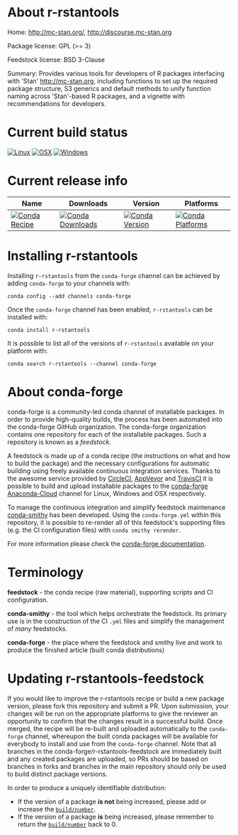 About r-rstantools
==================

Home: http://mc-stan.org/, http://discourse.mc-stan.org

Package license: GPL (>= 3)

Feedstock license: BSD 3-Clause

Summary: Provides various tools for developers of R packages interfacing with 'Stan' <http://mc-stan.org>, including functions to set up the required package structure, S3 generics and default methods to unify function naming across 'Stan'-based R packages, and a vignette with recommendations for developers.



Current build status
====================

[![Linux](https://img.shields.io/circleci/project/github/conda-forge/r-rstantools-feedstock/master.svg?label=Linux)](https://circleci.com/gh/conda-forge/r-rstantools-feedstock)
[![OSX](https://img.shields.io/travis/conda-forge/r-rstantools-feedstock/master.svg?label=macOS)](https://travis-ci.org/conda-forge/r-rstantools-feedstock)
[![Windows](https://img.shields.io/appveyor/ci/conda-forge/r-rstantools-feedstock/master.svg?label=Windows)](https://ci.appveyor.com/project/conda-forge/r-rstantools-feedstock/branch/master)

Current release info
====================

| Name | Downloads | Version | Platforms |
| --- | --- | --- | --- |
| [![Conda Recipe](https://img.shields.io/badge/recipe-r--rstantools-green.svg)](https://anaconda.org/conda-forge/r-rstantools) | [![Conda Downloads](https://img.shields.io/conda/dn/conda-forge/r-rstantools.svg)](https://anaconda.org/conda-forge/r-rstantools) | [![Conda Version](https://img.shields.io/conda/vn/conda-forge/r-rstantools.svg)](https://anaconda.org/conda-forge/r-rstantools) | [![Conda Platforms](https://img.shields.io/conda/pn/conda-forge/r-rstantools.svg)](https://anaconda.org/conda-forge/r-rstantools) |

Installing r-rstantools
=======================

Installing `r-rstantools` from the `conda-forge` channel can be achieved by adding `conda-forge` to your channels with:

```
conda config --add channels conda-forge
```

Once the `conda-forge` channel has been enabled, `r-rstantools` can be installed with:

```
conda install r-rstantools
```

It is possible to list all of the versions of `r-rstantools` available on your platform with:

```
conda search r-rstantools --channel conda-forge
```


About conda-forge
=================

conda-forge is a community-led conda channel of installable packages.
In order to provide high-quality builds, the process has been automated into the
conda-forge GitHub organization. The conda-forge organization contains one repository
for each of the installable packages. Such a repository is known as a *feedstock*.

A feedstock is made up of a conda recipe (the instructions on what and how to build
the package) and the necessary configurations for automatic building using freely
available continuous integration services. Thanks to the awesome service provided by
[CircleCI](https://circleci.com/), [AppVeyor](https://www.appveyor.com/)
and [TravisCI](https://travis-ci.org/) it is possible to build and upload installable
packages to the [conda-forge](https://anaconda.org/conda-forge)
[Anaconda-Cloud](https://anaconda.org/) channel for Linux, Windows and OSX respectively.

To manage the continuous integration and simplify feedstock maintenance
[conda-smithy](https://github.com/conda-forge/conda-smithy) has been developed.
Using the ``conda-forge.yml`` within this repository, it is possible to re-render all of
this feedstock's supporting files (e.g. the CI configuration files) with ``conda smithy rerender``.

For more information please check the [conda-forge documentation](https://conda-forge.org/docs/).

Terminology
===========

**feedstock** - the conda recipe (raw material), supporting scripts and CI configuration.

**conda-smithy** - the tool which helps orchestrate the feedstock.
                   Its primary use is in the construction of the CI ``.yml`` files
                   and simplify the management of *many* feedstocks.

**conda-forge** - the place where the feedstock and smithy live and work to
                  produce the finished article (built conda distributions)


Updating r-rstantools-feedstock
===============================

If you would like to improve the r-rstantools recipe or build a new
package version, please fork this repository and submit a PR. Upon submission,
your changes will be run on the appropriate platforms to give the reviewer an
opportunity to confirm that the changes result in a successful build. Once
merged, the recipe will be re-built and uploaded automatically to the
`conda-forge` channel, whereupon the built conda packages will be available for
everybody to install and use from the `conda-forge` channel.
Note that all branches in the conda-forge/r-rstantools-feedstock are
immediately built and any created packages are uploaded, so PRs should be based
on branches in forks and branches in the main repository should only be used to
build distinct package versions.

In order to produce a uniquely identifiable distribution:
 * If the version of a package **is not** being increased, please add or increase
   the [``build/number``](https://conda.io/docs/user-guide/tasks/build-packages/define-metadata.html#build-number-and-string).
 * If the version of a package **is** being increased, please remember to return
   the [``build/number``](https://conda.io/docs/user-guide/tasks/build-packages/define-metadata.html#build-number-and-string)
   back to 0.
